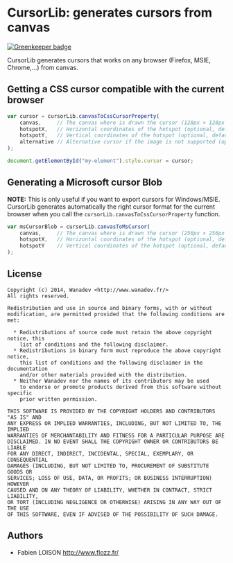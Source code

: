 # CursorLib: generates cursors from canvas

[![Greenkeeper badge](https://badges.greenkeeper.io/wanadev/cursorlib.svg)](https://greenkeeper.io/)

CursorLib generates cursors that works on any browser (Firefox, MSIE,
Chrome,...) from canvas.


## Getting a CSS cursor compatible with the current browser

```javascript
var cursor = cursorLib.canvasToCssCursorProperty(
    canvas,     // The canvas where is drawn the cursor (128px × 128px maximum).
    hotspotX,   // Horizontal coordinates of the hotspot (optional, default=0).
    hotspotY,   // Vertical coordinates of the hotspot (optional, default=0).
    alternative // Alternative cursor if the image is not supported (optional, default="default").
);

document.getElementById("my-element").style.cursor = cursor;
```


## Generating a Microsoft cursor Blob

__NOTE:__ This is only useful if you want to export cursors for Windows/MSIE.
CursorLib generates automatically the right cursor format for the current browser
when you call the `cursorLib.canvasToCssCursorProperty` function.

```javascript
var msCursorBlob = cursorLib.canvasToMsCursor(
    canvas,     // The canvas where is drawn the cursor (256px × 256px maximum).
    hotspotX,   // Horizontal coordinates of the hotspot (optional, default=0).
    hotspotY    // Vertical coordinates of the hotspot (optional, default=0).
);
```


## License

    Copyright (c) 2014, Wanadev <http://www.wanadev.fr/>
    All rights reserved.

    Redistribution and use in source and binary forms, with or without
    modification, are permitted provided that the following conditions are met:

      * Redistributions of source code must retain the above copyright notice, this
        list of conditions and the following disclaimer.
      * Redistributions in binary form must reproduce the above copyright notice,
        this list of conditions and the following disclaimer in the documentation
        and/or other materials provided with the distribution.
      * Neither Wanadev nor the names of its contributors may be used
        to endorse or promote products derived from this software without specific
        prior written permission.

    THIS SOFTWARE IS PROVIDED BY THE COPYRIGHT HOLDERS AND CONTRIBUTORS "AS IS" AND
    ANY EXPRESS OR IMPLIED WARRANTIES, INCLUDING, BUT NOT LIMITED TO, THE IMPLIED
    WARRANTIES OF MERCHANTABILITY AND FITNESS FOR A PARTICULAR PURPOSE ARE
    DISCLAIMED. IN NO EVENT SHALL THE COPYRIGHT OWNER OR CONTRIBUTORS BE LIABLE
    FOR ANY DIRECT, INDIRECT, INCIDENTAL, SPECIAL, EXEMPLARY, OR CONSEQUENTIAL
    DAMAGES (INCLUDING, BUT NOT LIMITED TO, PROCUREMENT OF SUBSTITUTE GOODS OR
    SERVICES; LOSS OF USE, DATA, OR PROFITS; OR BUSINESS INTERRUPTION) HOWEVER
    CAUSED AND ON ANY THEORY OF LIABILITY, WHETHER IN CONTRACT, STRICT LIABILITY,
    OR TORT (INCLUDING NEGLIGENCE OR OTHERWISE) ARISING IN ANY WAY OUT OF THE USE
    OF THIS SOFTWARE, EVEN IF ADVISED OF THE POSSIBILITY OF SUCH DAMAGE.


## Authors

* Fabien LOISON <http://www.flozz.fr/>
